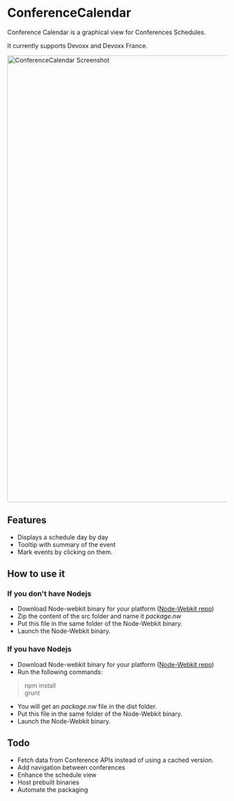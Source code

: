 # ConferenceCalendar

Conference Calendar is a graphical view for Conferences Schedules.

It currently supports Devoxx and Devoxx France.

<img src="http://cedricfinance.github.io/ConferenceCalendar/images/screenshot.png" alt="ConferenceCalendar Screenshot" style="width: 1024px;"/>

## Features

- Displays a schedule day by day
- Tooltip with summary of the event
- Mark events by clicking on them.

## How to use it

### If you don't have Nodejs

- Download Node-webkit binary for your platform ([Node-Webkit repo](https://github.com/rogerwang/node-webkit))
- Zip the content of the src folder and name it *package.nw*
- Put this file in the same folder of the Node-Webkit binary.
- Launch the Node-Webkit binary.

### If you have Nodejs

- Download Node-webkit binary for your platform ([Node-Webkit repo](https://github.com/rogerwang/node-webkit))
- Run the following commands:

>  npm install  
>  grunt  

- You will get an *package.nw* file in the dist folder.
- Put this file in the same folder of the Node-Webkit binary.
- Launch the Node-Webkit binary.

## Todo

- Fetch data from Conference APIs instead of using a cached version.
- Add navigation between conferences
- Enhance the schedule view
- Host prebuilt binaries
- Automate the packaging